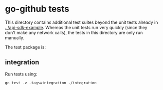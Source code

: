 go-github tests
===============

This directory contains additional test suites beyond the unit tests already in
[../api-sdk-example](../api-sdk-example). Whereas the unit tests run very quickly (since they
don't make any network calls), the tests in this directory are only run manually.

The test package is:

integration
-----------

Run tests using:

    go test -v -tags=integration ./integration
